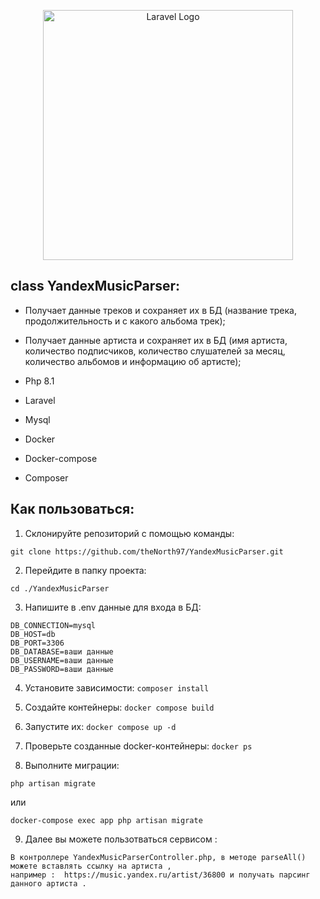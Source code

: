 <p align="center"><a href="https://laravel.com" target="_blank"><img src="https://raw.githubusercontent.com/laravel/art/master/logo-lockup/5%20SVG/2%20CMYK/1%20Full%20Color/laravel-logolockup-cmyk-red.svg" width="400" alt="Laravel Logo"></a></p>



## class YandexMusicParser:

- Получает данные треков и сохраняет их в БД (название трека, продолжительность и с какого альбома трек);
- Получает данные артиста и сохраняет их в БД (имя артиста, количество подписчиков, количество слушателей за месяц, количество альбомов и информацию об артисте);


- Php 8.1 
- Laravel 
- Mysql
- Docker
- Docker-compose
- Composer

## Как пользоваться:

1. Склонируйте репозиторий с помощью команды:
```
git clone https://github.com/theNorth97/YandexMusicParser.git
 ```

2. Перейдите в папку проекта:
 ```
 cd ./YandexMusicParser
```
3. Напишите в .env данные для входа в БД:
```
DB_CONNECTION=mysql
DB_HOST=db
DB_PORT=3306
DB_DATABASE=ваши данные
DB_USERNAME=ваши данные
DB_PASSWORD=ваши данные
```

4. Установите зависимости:
   ```composer install```

5. Создайте контейнеры:
   ```docker compose build```

6. Запустите их:
   ```docker compose up -d```

7. Проверьте созданные docker-контейнеры:
   ```docker ps```

8. Выполните миграции:
```
php artisan migrate   
 ```
или
```
docker-compose exec app php artisan migrate
 ```

9. Далее вы можете пользотваться сервисом :

```
В контроллере YandexMusicParserController.php, в методе parseAll() можете вставлять ссылку на артиста , 
например :  https://music.yandex.ru/artist/36800 и получать парсинг данного артиста .
```

